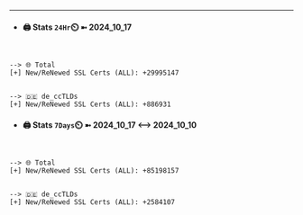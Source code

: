 

---
- #### 🖨️ **Stats** `24Hr`⏲️ ➼ 2024_10_17
```console


--> 🌐 Total
[+] New/ReNewed SSL Certs (ALL): +29995147


--> 🇩🇪 de_ccTLDs
[+] New/ReNewed SSL Certs (ALL): +886931

```

- #### 🖨️ **Stats** `7Days`⏲️ ➼ 2024_10_17 <--> 2024_10_10
```console


--> 🌐 Total
[+] New/ReNewed SSL Certs (ALL): +85198157


--> 🇩🇪 de_ccTLDs
[+] New/ReNewed SSL Certs (ALL): +2584107

```

